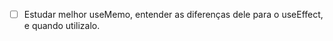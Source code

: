 - [ ] Estudar melhor useMemo, entender as diferenças dele para o useEffect, e
      quando utilizalo.
